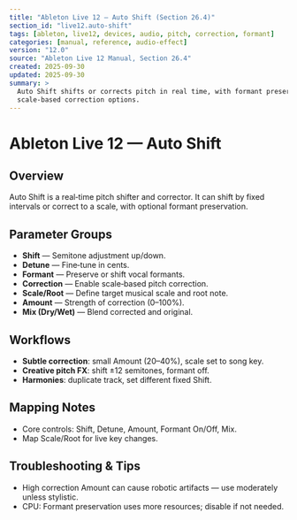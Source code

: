 ```yaml
---
title: "Ableton Live 12 — Auto Shift (Section 26.4)"
section_id: "live12.auto-shift"
tags: [ableton, live12, devices, audio, pitch, correction, formant]
categories: [manual, reference, audio-effect]
version: "12.0"
source: "Ableton Live 12 Manual, Section 26.4"
created: 2025-09-30
updated: 2025-09-30
summary: >
  Auto Shift shifts or corrects pitch in real time, with formant preservation and
  scale‑based correction options.
---
```


# Ableton Live 12 — Auto Shift

## Overview
Auto Shift is a real‑time pitch shifter and corrector. It can shift by fixed intervals
or correct to a scale, with optional formant preservation.

## Parameter Groups
- **Shift** — Semitone adjustment up/down.
- **Detune** — Fine‑tune in cents.
- **Formant** — Preserve or shift vocal formants.
- **Correction** — Enable scale‑based pitch correction.
- **Scale/Root** — Define target musical scale and root note.
- **Amount** — Strength of correction (0–100%).
- **Mix (Dry/Wet)** — Blend corrected and original.

## Workflows
- **Subtle correction**: small Amount (20–40%), scale set to song key.
- **Creative pitch FX**: shift ±12 semitones, formant off.
- **Harmonies**: duplicate track, set different fixed Shift.

## Mapping Notes
- Core controls: Shift, Detune, Amount, Formant On/Off, Mix.
- Map Scale/Root for live key changes.

## Troubleshooting & Tips
- High correction Amount can cause robotic artifacts — use moderately unless stylistic.
- CPU: Formant preservation uses more resources; disable if not needed.
